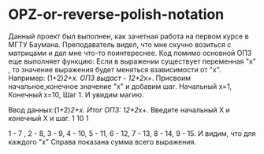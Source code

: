 # OPZ-or-reverse-polish-notation
Данный проект был выполнен, как зачетная работа на первом курсе в МГТУ Баумана. Преподаватель видел, что мне скучно возиться с матрицами и дал мне что-то поинтереснее.
Код помимо основной ОПЗ еще выполняет функцию: Если в выражении существует переменная "x" , то значение выражения будет меняться взависимости от "x". 
Например: (1+2)*2+x.
ОПЗ выдаст - 12+2*x+.
Присвоим начальное,конечное значение "x" и добавим шаг.
Начальный x=1, Конечный x=10, Шаг 1. 
И увидим магию.

 Ввод данных:(1+2)*2+x.
Итог ОПЗ: 12+2*x+.
Введите начальный X и конечный X и шаг.
1 10 1

1  -   7 , 
2  -   8,
3  -  9,
4  -  10,
5  -  11,
6  -  12,
7  -  13,
8  -  14,
9  -  15.
И видим, что для каждого "x" Справа показана сумма всего выражения. 

